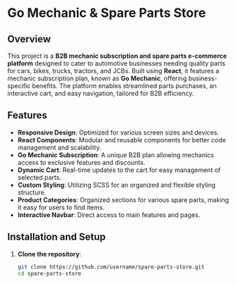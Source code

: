 # Go Mechanic & Spare Parts Store

## Overview

This project is a **B2B mechanic subscription and spare parts e-commerce platform** designed to cater to automotive businesses needing quality parts for cars, bikes, trucks, tractors, and JCBs. Built using **React**, it features a mechanic subscription plan, known as **Go Mechanic**, offering business-specific benefits. The platform enables streamlined parts purchases, an interactive cart, and easy navigation, tailored for B2B efficiency.

## Features

- **Responsive Design**: Optimized for various screen sizes and devices.
- **React Components**: Modular and reusable components for better code management and scalability.
- **Go Mechanic Subscription**: A unique B2B plan allowing mechanics access to exclusive features and discounts.
- **Dynamic Cart**: Real-time updates to the cart for easy management of selected parts.
- **Custom Styling**: Utilizing SCSS for an organized and flexible styling structure.
- **Product Categories**: Organized sections for various spare parts, making it easy for users to find items.
- **Interactive Navbar**: Direct access to main features and pages.

## Installation and Setup

1. **Clone the repository**:
   ```bash
   git clone https://github.com/username/spare-parts-store.git
   cd spare-parts-store
